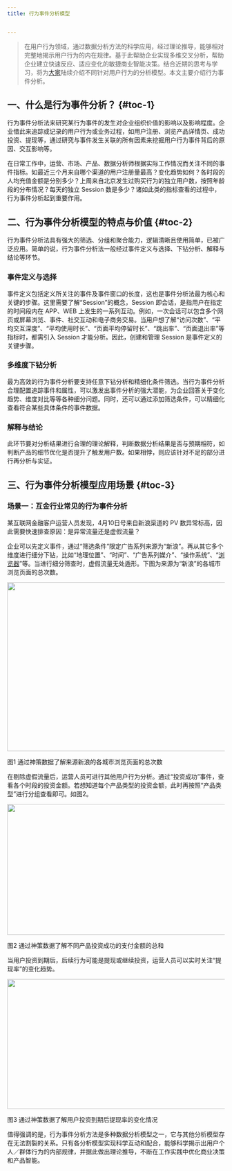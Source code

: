 ```yaml
---
title: 行为事件分析模型


---
```

> 在用户行为领域，通过数据分析方法的科学应用，经过理论推导，能够相对完整地揭示用户行为的内在规律。基于此帮助企业实现多维交叉分析，帮助企业建立快速反应、适应变化的敏捷商业智能决策。结合近期的思考与学习，将为[大家](https://www.w3cdoc.com)陆续介绍不同针对用户行为的分析模型。本文主要介绍行为事件分析。

## 一、什么是行为事件分析？ {#toc-1}

行为事件分析法来研究某行为事件的发生对企业组织价值的影响以及影响程度。企业借此来追踪或记录的用户行为或业务过程，如用户注册、浏览产品详情页、成功投资、提现等，通过研究与事件发生关联的所有因素来挖掘用户行为事件背后的原因、交互影响等。

在日常工作中，运营、市场、产品、数据分析师根据实际工作情况而关注不同的事件指标。如最近三个月来自哪个渠道的用户注册量最高？变化趋势如何？各时段的人均充值金额是分别多少？上周来自北京发生过购买行为的独立用户数，按照年龄段的分布情况？每天的独立 Session 数是多少？诸如此类的指标查看的过程中，行为事件分析起到重要作用。

## 二、行为事件分析模型的特点与价值 {#toc-2}

行为事件分析法具有强大的筛选、分组和聚合能力，逻辑清晰且使用简单，已被广泛应用。简单的说，行为事件分析法一般经过事件定义与选择、下钻分析、解释与结论等环节。

### **事件定义与选择**

事件定义包括定义所关注的事件及事件窗口的长度，这也是事件分析法最为核心和关键的步骤。这里需要了解“Session”的概念，Session 即会话，是指用户在指定的时间段内在 APP、WEB 上发生的一系列互动。例如，一次会话可以包含多个网页或屏幕浏览、事件、社交互动和电子商务交易。当用户想了解“访问次数”、“平均交互深度”、“平均使用时长”、“页面平均停留时长”、“跳出率”、“页面退出率”等指标时，都需引入 Session 才能分析。因此，创建和管理 Session 是事件定义的关键步骤。

### **多维度下钻分析**

最为高效的行为事件分析要支持任意下钻分析和精细化条件筛选。当行为事件分析合理配置追踪事件和属性，可以激发出事件分析的强大潜能，为企业回答关于变化趋势、维度对比等等各种细分问题。同时，还可以通过添加筛选条件，可以精细化查看符合某些具体条件的事件数据。

### **解释与结论**

此环节要对分析结果进行合理的理论解释，判断数据分析结果是否与预期相符，如判断产品的细节优化是否提升了触发用户数。如果相悖，则应该针对不足的部分进行再分析与实证。

## 三、行为事件分析模型应用场景 {#toc-3}

### **场景一：互金行业常见的行为事件分析**

某互联网金融客户运营人员发现，4月10日号来自新浪渠道的 PV 数异常标高，因此需要快速排查原因：是异常流量还是虚假流量？

企业可以先定义事件，通过“筛选条件”限定广告系列来源为“新浪”。再从其它多个维度进行细分下钻，比如“地理位置”、“时间”、“广告系列媒介”、“操作系统”、“[浏览器](https://www.w3cdoc.com)”等。当进行细分筛查时，虚假流量无处遁形。下图为来源为“新浪”的各城市浏览页面的总次数。

<img loading="lazy" class="aligncenter" src="https://haomou.oss-cn-beijing.aliyuncs.com/upload/2021/05/i8a7ba1yIEjsURnyiM7p.png?x-oss-process=image/quality,q_10/resize,m_lfit,w_200" data-src="https://haomou.oss-cn-beijing.aliyuncs.com/upload/2021/05/i8a7ba1yIEjsURnyiM7p.png?x-oss-process=image/format,webp" alt="" width="802" height="390" data-action="zoom" />

图1 通过神策数据了解来源新浪的各城市浏览页面的总次数

在剔除虚假流量后，运营人员可进行其他用户行为分析。通过“投资成功”事件，查看各个时段的投资金额。若想知道每个产品类型的投资金额，此时再按照“产品类型”进行分组查看即可。如图2。

<img loading="lazy" class="aligncenter" src="https://haomou.oss-cn-beijing.aliyuncs.com/upload/2021/05/ia5J1neEeX7UwrDTzNp1.png?x-oss-process=image/quality,q_10/resize,m_lfit,w_200" data-src="https://haomou.oss-cn-beijing.aliyuncs.com/upload/2021/05/ia5J1neEeX7UwrDTzNp1.png?x-oss-process=image/format,webp" alt="" width="800" height="302" data-action="zoom" />

图2 通过神策数据了解不同产品投资成功的支付金额的总和

当用户投资到期后，后续行为可能是提现或继续投资，运营人员可以实时关注“提现率”的变化趋势。

<img loading="lazy" class="aligncenter" src="https://haomou.oss-cn-beijing.aliyuncs.com/upload/2021/05/Z75VPkSFCKvcIk9F3lpO.png?x-oss-process=image/quality,q_10/resize,m_lfit,w_200" data-src="https://haomou.oss-cn-beijing.aliyuncs.com/upload/2021/05/Z75VPkSFCKvcIk9F3lpO.png?x-oss-process=image/format,webp" alt="" width="802" height="300" data-action="zoom" />

图3 通过神策数据了解用户投资到期后提现率的变化情况

值得强调的是，行为事件分析方法是多种数据分析模型之一，它与其他分析模型存在无法割裂的关系。只有各分析模型实现科学互动和配合，能够科学揭示出用户个人／群体行为的内部规律，并据此做出理论推导，不断在工作实践中优化商业决策和产品智能。
